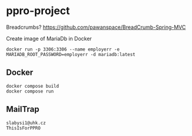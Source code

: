 # ppro-project
Breadcrumbs? 
https://github.com/pawanspace/BreadCrumb-Spring-MVC

Create image of MariaDb in Docker
```
docker run -p 3306:3306 --name employerr -e MARIADB_ROOT_PASSWORD=employerr -d mariadb:latest
```

## Docker
```
docker compose build
docker compose run
```


## MailTrap
```
slabysi1@uhk.cz
ThisIsForPPRO
```

